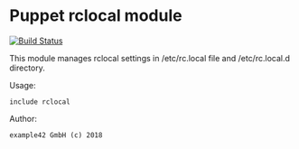 # Puppet rclocal module

[![Build Status](https://travis-ci.org/example42/puppet-rclocal.png?branch=master)](https://travis-ci.org/example42/puppet-rclocal)

This module manages rclocal settings in /etc/rc.local file and /etc/rc.local.d directory.

Usage:

    include rclocal

Author:

    example42 GmbH (c) 2018


